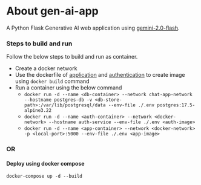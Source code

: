 # About gen-ai-app
A Python Flask Generative AI web application using [gemini-2.0-flash](https://ai.google.dev/gemini-api/docs/models#gemini-2.0-flash).

### Steps to build and run
Follow the below steps to build and run as container.
* Create a docker network
* Use the dockerfile of [application](https://github.com/harish-167/gen-ai-app/blob/isolate-user-auth/app/dockerfile) and [authentication](https://github.com/harish-167/gen-ai-app/blob/isolate-user-auth/auth/dockerfile) to create image using `docker build` command
* Run a container using the below command
  * `docker run -d --name <db-container> --network chat-app-network --hostname postgres-db -v <db-store-path>:/var/lib/postgresql/data --env-file ./.env postgres:17.5-alpine3.22`
  * `docker run -d --name <auth-container> --network <docker-network> --hostname auth-service --env-file ./.env <auth-image>`
  * `docker run -d --name <app-container> --network <docker-network> -p <local-port>:5000 --env-file ./.env <app-image>`
### OR
#### Deploy using docker compose
`docker-compose up -d --build`
